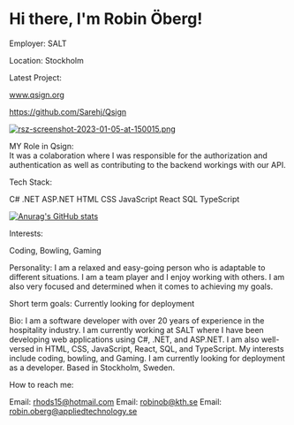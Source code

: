 # Hi there, I'm Robin Öberg!
Employer: SALT

Location: Stockholm

Latest Project:

www.qsign.org 

https://github.com/Sarehj/Qsign






   [![rsz-screenshot-2023-01-05-at-150015.png](https://i.postimg.cc/nhghP1RD/rsz-screenshot-2023-01-05-at-150015.png)](https://postimg.cc/68VK7CNW)


MY Role in Qsign:  
It was a colaboration where I was responsible for the authorization and authentication as well as contributing to the backend workings with our API. 

Tech Stack:

C#
.NET
ASP.NET
HTML
CSS
JavaScript
React
SQL
TypeScript



[![Anurag's GitHub stats](https://github-readme-stats.vercel.app/api?username=RH0DS)](https://github.com/anuraghazra/github-readme-stats) 

Interests:

Coding,
Bowling,
Gaming

Personality:
I am a relaxed and easy-going person who is adaptable to different situations. I am a team player and I enjoy working with others. I am also very focused and determined when it comes to achieving my goals.

Short term goals:
Currently looking for deployment 

Bio:
I am a software developer with over 20 years of experience in the hospitality industry. I am currently working at SALT where I have been developing web applications using C#, .NET, and ASP.NET. I am also well-versed in HTML, CSS, JavaScript, React, SQL, and TypeScript. My interests include coding, bowling, and Gaming. I am currently looking for deployment as a developer. Based in Stockholm, Sweden.

How to reach me:

Email: rhods15@hotmail.com
Email: robinob@kth.se
Email: robin.oberg@appliedtechnology.se
